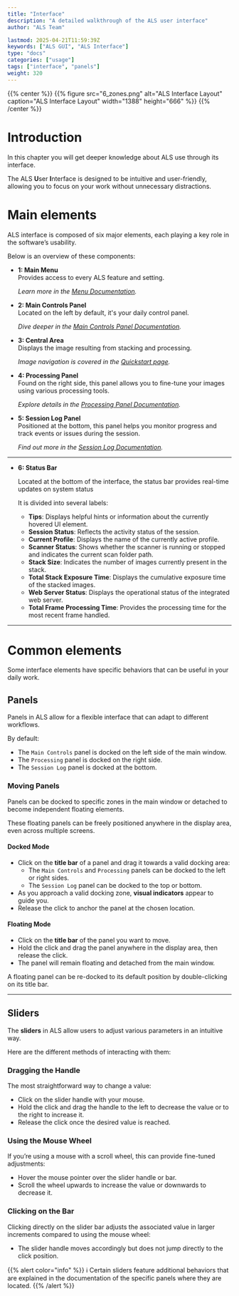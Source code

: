 ```yaml
---
title: "Interface"
description: "A detailed walkthrough of the ALS user interface"
author: "ALS Team"

lastmod: 2025-04-21T11:59:39Z
keywords: ["ALS GUI", "ALS Interface"]
type: "docs"
categories: ["usage"]
tags: ["interface", "panels"]
weight: 320
---
```


{{% center %}}
{{% figure src="6_zones.png" 
alt="ALS Interface Layout" 
caption="ALS Interface Layout" 
width="1388" 
height="666" %}}
{{% /center %}}

# Introduction

In this chapter you will get deeper knowledge about ALS use through its interface.

The ALS **U**ser **I**nterface is designed to be intuitive and user-friendly, allowing you to focus on your work without
unnecessary distractions.

# Main elements

ALS interface is composed of six major elements, each playing a key role in the software’s usability.

Below is an overview of these components:

<div class="row">
<div class="col-md-6">

- **1: Main Menu**  
  Provides access to every ALS feature and setting.

  *Learn more in the [Menu Documentation](menu).*

- **2: Main Controls Panel**  
  Located on the left by default, it's your daily control panel.

  *Dive deeper in the [Main Controls Panel Documentation](controls).*

- **3: Central Area**  
  Displays the image resulting from stacking and processing.

  *Image navigation is covered in the [Quickstart page](../../quickstart#explore).*

</div>
<div class="col-md-6">

- **4: Processing Panel**  
  Found on the right side, this panel allows you to fine-tune your images using various processing tools.

  *Explore details in the [Processing Panel Documentation](processing).*

- **5: Session Log Panel**  
  Positioned at the bottom, this panel helps you monitor progress and track events or issues during the session.

  *Find out more in the [Session Log Documentation](log).*

</div>
</div>

---

- **6: Status Bar**

  Located at the bottom of the interface, the status bar provides real-time updates on system status

  It is divided into several labels:
  - **Tips**: Displays helpful hints or information about the currently hovered UI element.
  - **Session Status**: Reflects the activity status of the session.
  - **Current Profile**: Displays the name of the currently active profile.
  - **Scanner Status**: Shows whether the scanner is running or stopped and indicates the current scan folder path.
  - **Stack Size**: Indicates the number of images currently present in the stack.
  - **Total Stack Exposure Time**: Displays the cumulative exposure time of the stacked images.
  - **Web Server Status**: Displays the operational status of the integrated web server.
  - **Total Frame Processing Time**: Provides the processing time for the most recent frame handled.

---

# Common elements

Some interface elements have specific behaviors that can be useful in your daily work.

## Panels

Panels in ALS allow for a flexible interface that can adapt to different workflows.

By default:

- The `Main Controls` panel is docked on the left side of the main window.
- The `Processing` panel is docked on the right side.
- The `Session Log` panel is docked at the bottom.

### Moving Panels

Panels can be docked to specific zones in the main window or detached to become independent floating elements.

These floating panels can be freely positioned anywhere in the display area, even across multiple screens.

#### Docked Mode
  - Click on the **title bar** of a panel and drag it towards a valid docking area:
    - The `Main Controls` and `Processing` panels can be docked to the left or right sides.
    - The `Session Log` panel can be docked to the top or bottom.
  - As you approach a valid docking zone, **visual indicators** appear to guide you.
  - Release the click to anchor the panel at the chosen location.

#### Floating Mode
  - Click on the **title bar** of the panel you want to move.
  - Hold the click and drag the panel anywhere in the display area, then release the click.
  - The panel will remain floating and detached from the main window.

A floating panel can be re-docked to its default position by double-clicking on its title bar.

---

## Sliders

The **sliders** in ALS allow users to adjust various parameters in an intuitive way.

Here are the different methods of interacting with them:

### Dragging the Handle
The most straightforward way to change a value:
- Click on the slider handle with your mouse.
- Hold the click and drag the handle to the left to decrease the value or to the right to increase it.
- Release the click once the desired value is reached.

### Using the Mouse Wheel
If you’re using a mouse with a scroll wheel, this can provide fine-tuned adjustments:
- Hover the mouse pointer over the slider handle or bar.
- Scroll the wheel upwards to increase the value or downwards to decrease it.

### Clicking on the Bar
Clicking directly on the slider bar adjusts the associated value in larger increments compared to using the mouse wheel:
- The slider handle moves accordingly but does not jump directly to the click position.

{{% alert color="info" %}}
ℹ️ Certain sliders feature additional behaviors that are explained in the documentation of the specific panels where they are located.
{{% /alert %}}


